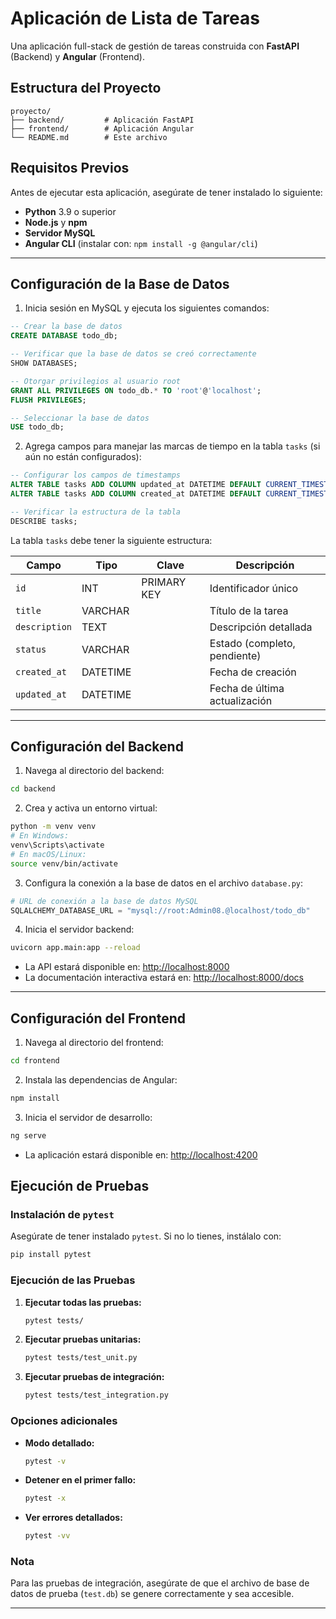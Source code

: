 # Aplicación de Lista de Tareas

Una aplicación full-stack de gestión de tareas construida con **FastAPI** (Backend) y **Angular** (Frontend).

## **Estructura del Proyecto**
```
proyecto/
├── backend/         # Aplicación FastAPI
├── frontend/        # Aplicación Angular
└── README.md        # Este archivo
```

## **Requisitos Previos**

Antes de ejecutar esta aplicación, asegúrate de tener instalado lo siguiente:

- **Python** 3.9 o superior
- **Node.js** y **npm**
- **Servidor MySQL**
- **Angular CLI** (instalar con: `npm install -g @angular/cli`)

---

## **Configuración de la Base de Datos**

1. Inicia sesión en MySQL y ejecuta los siguientes comandos:

```sql
-- Crear la base de datos
CREATE DATABASE todo_db;

-- Verificar que la base de datos se creó correctamente
SHOW DATABASES;

-- Otorgar privilegios al usuario root
GRANT ALL PRIVILEGES ON todo_db.* TO 'root'@'localhost';
FLUSH PRIVILEGES;

-- Seleccionar la base de datos
USE todo_db;
```

2. Agrega campos para manejar las marcas de tiempo en la tabla `tasks` (si aún no están configurados):

```sql
-- Configurar los campos de timestamps
ALTER TABLE tasks ADD COLUMN updated_at DATETIME DEFAULT CURRENT_TIMESTAMP ON UPDATE CURRENT_TIMESTAMP;
ALTER TABLE tasks ADD COLUMN created_at DATETIME DEFAULT CURRENT_TIMESTAMP;

-- Verificar la estructura de la tabla
DESCRIBE tasks;
```

La tabla `tasks` debe tener la siguiente estructura:

| Campo       | Tipo        | Clave        | Descripción                  |
|-------------|-------------|--------------|------------------------------|
| `id`        | INT         | PRIMARY KEY  | Identificador único          |
| `title`     | VARCHAR     |              | Título de la tarea           |
| `description`| TEXT       |              | Descripción detallada        |
| `status`    | VARCHAR     |              | Estado (completo, pendiente) |
| `created_at`| DATETIME    |              | Fecha de creación            |
| `updated_at`| DATETIME    |              | Fecha de última actualización|

---

## **Configuración del Backend**

1. Navega al directorio del backend:

```bash
cd backend
```

2. Crea y activa un entorno virtual:

```bash
python -m venv venv
# En Windows:
venv\Scripts\activate
# En macOS/Linux:
source venv/bin/activate
```

3. Configura la conexión a la base de datos en el archivo `database.py`:

```python
# URL de conexión a la base de datos MySQL
SQLALCHEMY_DATABASE_URL = "mysql://root:Admin08.@localhost/todo_db"
```

4. Inicia el servidor backend:

```bash
uvicorn app.main:app --reload
```

- La API estará disponible en: [http://localhost:8000](http://localhost:8000)  
- La documentación interactiva estará en: [http://localhost:8000/docs](http://localhost:8000/docs)

---

## **Configuración del Frontend**

1. Navega al directorio del frontend:

```bash
cd frontend
```

2. Instala las dependencias de Angular:

```bash
npm install
```

3. Inicia el servidor de desarrollo:

```bash
ng serve
```

- La aplicación estará disponible en: [http://localhost:4200](http://localhost:4200)

## Ejecución de Pruebas

### Instalación de `pytest`

Asegúrate de tener instalado `pytest`. Si no lo tienes, instálalo con:

```bash
pip install pytest
```

### Ejecución de las Pruebas

1. **Ejecutar todas las pruebas:**
   ```bash
   pytest tests/
   ```

2. **Ejecutar pruebas unitarias:**
   ```bash
   pytest tests/test_unit.py
   ```

3. **Ejecutar pruebas de integración:**
   ```bash
   pytest tests/test_integration.py
   ```

### Opciones adicionales
- **Modo detallado:**
  ```bash
  pytest -v
  ```

- **Detener en el primer fallo:**
  ```bash
  pytest -x
  ```

- **Ver errores detallados:**
  ```bash
  pytest -vv
  ```

### Nota
Para las pruebas de integración, asegúrate de que el archivo de base de datos de prueba (`test.db`) se genere correctamente y sea accesible.

---
